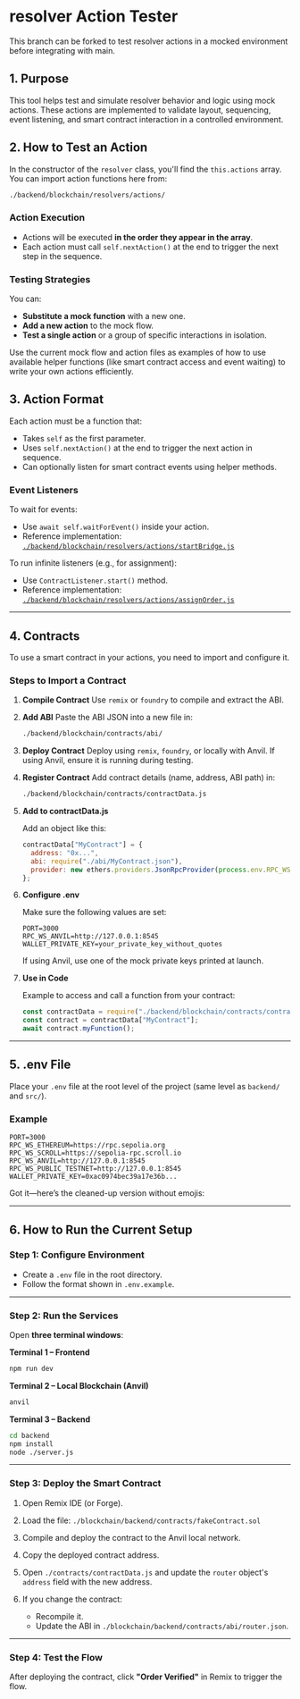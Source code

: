 
# resolver Action Tester

This branch can be forked to test resolver actions in a mocked environment before integrating with main.

## 1. Purpose

This tool helps test and simulate resolver behavior and logic using mock actions. These actions are implemented to validate layout, sequencing, event listening, and smart contract interaction in a controlled environment.


## 2. How to Test an Action

In the constructor of the `resolver` class, you'll find the `this.actions` array. You can import action functions here from:

```bash
./backend/blockchain/resolvers/actions/
```

### Action Execution

* Actions will be executed **in the order they appear in the array**.
* Each action must call `self.nextAction()` at the end to trigger the next step in the sequence.

### Testing Strategies

You can:

* **Substitute a mock function** with a new one.
* **Add a new action** to the mock flow.
* **Test a single action** or a group of specific interactions in isolation.

Use the current mock flow and action files as examples of how to use available helper functions (like smart contract access and event waiting) to write your own actions efficiently.


## 3. Action Format

Each action must be a function that:

* Takes `self` as the first parameter.
* Uses `self.nextAction()` at the end to trigger the next action in sequence.
* Can optionally listen for smart contract events using helper methods.

### Event Listeners

To wait for events:

* Use `await self.waitForEvent()` inside your action.
* Reference implementation:
  [`./backend/blockchain/resolvers/actions/startBridge.js`](./backend/blockchain/resolvers/actions/startBridge.js)

To run infinite listeners (e.g., for assignment):

* Use `ContractListener.start()` method.
* Reference implementation:
  [`./backend/blockchain/resolvers/actions/assignOrder.js`](./backend/blockchain/resolvers/actions/assignOrder.js)

---

## 4. Contracts

To use a smart contract in your actions, you need to import and configure it.

### Steps to Import a Contract

1. **Compile Contract**
   Use `remix` or `foundry` to compile and extract the ABI.

2. **Add ABI**
   Paste the ABI JSON into a new file in:

   ```bash
   ./backend/blockchain/contracts/abi/
   ```

3. **Deploy Contract**
   Deploy using `remix`, `foundry`, or locally with Anvil.
   If using Anvil, ensure it is running during testing.

4. **Register Contract**
   Add contract details (name, address, ABI path) in:

   ```bash
   ./backend/blockchain/contracts/contractData.js
   ```

5. **Add to contractData.js**

   Add an object like this:

   ```js
   contractData["MyContract"] = {
     address: "0x...",
     abi: require("./abi/MyContract.json"),
     provider: new ethers.providers.JsonRpcProvider(process.env.RPC_WS_ANVIL) // or your preferred RPC
   };
   ```

6. **Configure .env**

   Make sure the following values are set:

   ```
   PORT=3000
   RPC_WS_ANVIL=http://127.0.0.1:8545
   WALLET_PRIVATE_KEY=your_private_key_without_quotes
   ```

   If using Anvil, use one of the mock private keys printed at launch.

7. **Use in Code**

   Example to access and call a function from your contract:

   ```js
   const contractData = require("./backend/blockchain/contracts/contractData.js");
   const contract = contractData["MyContract"];
   await contract.myFunction();
   ```

---

## 5. .env File

Place your `.env` file at the root level of the project (same level as `backend/` and `src/`).

### Example

```
PORT=3000
RPC_WS_ETHEREUM=https://rpc.sepolia.org
RPC_WS_SCROLL=https://sepolia-rpc.scroll.io
RPC_WS_ANVIL=http://127.0.0.1:8545
RPC_WS_PUBLIC_TESTNET=http://127.0.0.1:8545
WALLET_PRIVATE_KEY=0xac0974bec39a17e36b...
```

Got it—here’s the cleaned-up version without emojis:

---

## 6. How to Run the Current Setup

### Step 1: Configure Environment

* Create a `.env` file in the root directory.
* Follow the format shown in `.env.example`.

---

### Step 2: Run the Services

Open **three terminal windows**:

**Terminal 1 – Frontend**

```bash
npm run dev
```

**Terminal 2 – Local Blockchain (Anvil)**

```bash
anvil
```

**Terminal 3 – Backend**

```bash
cd backend
npm install
node ./server.js
```

---

### Step 3: Deploy the Smart Contract

1. Open Remix IDE (or Forge).
2. Load the file:
   `./blockchain/backend/contracts/fakeContract.sol`
3. Compile and deploy the contract to the Anvil local network.
4. Copy the deployed contract address.
5. Open `./contracts/contractData.js` and update the `router` object's `address` field with the new address.
6. If you change the contract:

   * Recompile it.
   * Update the ABI in `./blockchain/backend/contracts/abi/router.json`.

---

### Step 4: Test the Flow

After deploying the contract, click **"Order Verified"** in Remix to trigger the flow.
